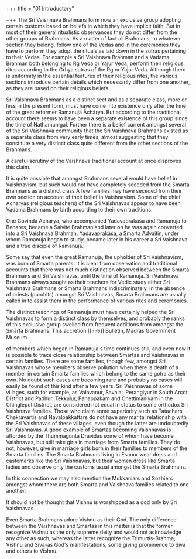 +++
title = "01 Introductory"

+++
The Sri Vaishnava Brahmans form now an exclusive group adopting certain customs based on beliefs in which they have implicit faith. But in most of their general ritualistic observances they do not differ from the other groups of Brahmans. As a matter of fact all Brahmans, to whatever section they belong, follow one of the Vedas and in the ceremonies they have to perform they adopt the rituals as laid down in the sūtras pertaining to their Vedas. For example a Sri Vaishnava Brahman and a Vadama Brahman both belonging to Rg Veda or Yajur Veda, perform their religious rites according to the Grhya sutras of the Rg or Yajur Veda. Although there is uniformity in the essential features of their religious rites, the various sections introduce certain details which necessarily differ from one another, as they are based on their religious beliefs

Sri Vaishnava Brahmans as a distinct sect and as a separate class, more or less in the present form, must have come into existence only after the time of the great reformer Ramanuja Āchārya. But according to the traditional account there seems to have been a separate existence of this group since the time of Nathamunigal. Further there is a belief current amongst several of the Sri Vaishnava community that the Sri Vaishnava Brahmans existed as a separate class from very early times, almost suggesting that they constitute a very distinct class quite different from the other sections of the Brahmans.

A careful scrutiny of the Vaishnava traditional account at once disproves this claim.

It is quite possible that amongst Brahmans several would have belief in Vaishnavism, but such would not have completely seceded from the Smarta Brahmans as a distinct class A few families may have seceded from their own section on account of their belief in Vaishnavism. Some of the chief Acharyas (religious teachers) of the Sri Vaishnavas appear to have been Vadama Brahmans by birth according to their own traditions.

One Govinda Acharya, who accompanied Yadavaprakāśa and Ramanuja to Benares, became a Śaivite Brahman and later on he was again converted into a Sri Vaishnava Brahman. Yadavaprakāśa, a Smarta Advaitin, under whom Ramanuja began to study, became later in his career a Sri Vaishnava and a true disciple of Ramanuja.

Some say that even the great Ramanuja, the upholder of Sri Vaishnavism, was born of Smarta parents. It is clear from observation and traditional accounts that there was not much distinction observed between the Smarta Brahmans and Sri Vaishnavas, until the time of Ramanuja. Sri Vaishnava Brahmans always sought as their teachers for Vedic study either Sri Vaishnava Brahmans or Smarta Brahmans indiscriminately. In the absence of priests (purohits) amongst Sri Vaishnavas, Smarta Brahmans are usually called in to assist them in the performance of various rites and ceremonies.

The distinct teachings of Ramanuja must have certainly helped the Sri Vaishnavas to form a distinct class by themselves, and probably the ranks of this exclusive group swelled from frequent additions from amongst the Smārta Brahmans. This accretion [[००७]]
Bulletin, Madras Government Museum

of members which began in Ramanuja's time continues still, and even now it is possible to trace close relationship between Smartas and Vaishnavas in certain families. There are some families, though few, amongst Sri Vaishnavas whose members observe pollution when there is death of a member in certain Smarta families which belong to the same gotra as their own. No doubt such cases are becoming rare and probably no cases will easily be found of this kind after a few years. Sri Vaishnavas of some villages, such for example, as Valavanur, Savalai, Perangiyur in South Arcot District and Padhur, Tekkulur, Panappakam and Chettimaniyam in the Chingleput District, are considered not equal in status to some orthodox Sri Vaishnava families. Those who claim some superiority such as Tatachars, Chakravartis and Navalpakkattars do not have any marital relationship with the Sri Vaishnavas of these villages, even though the latter are undoubtedly Sri Vaishnavas. A good example of Smartas becoming Vaishnavas is afforded by the Thummagunta Dravidas some of whom have become Vaishnavas, but still take girls in marriage from Smarta families. They do not, however, give in marriage girls born in their families to members of the Smarta families. The Smarta Brahmans living in Esanur wear dress and castemarks like the Sri Vaishnavas, but their women dress like Smarta ladies and observe only the customs usual amongst the Smarta Brahmans.

In this connection we may also mention the Mukkaniars and Sozhiers amongst whom there are both Smarta and Vaishnava families related to one another.

It should not be thought that Vishnu is worshipped as a god only by Sri Vaishnavas.

Even Smarta Brahmans adore Vishnu as their God. The only difference between the Vaishnavas and Smartas in this matter is that the former recognize Vishnu as the only supreme deity and would not acknowledge any other as such, whereas the latter recognize the Trimurtis-Brahma, Vishnu and Siva-as God's manifestations, some giving prominence to Siva and others to Vishnu.